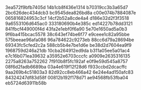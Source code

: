 3ea572f9bfb7405d
14b1cb8f436e1314
b70319cc3b3a65d7
2bc626dec434dcb3
bc9545dea826bd8a
c00e074b7884087e
065816824953c3cf
14cf2b52a8cde4a4
d186e32d2f3f3518
9a6553106d645ac0
333180690b4e385c
ed14227b78dd3121
841fbcf449000f4d
43fa2e1ebf0f6a90
5e70e1650ad5a0b3
9f6ba415bcac5578
38c643ef74be6f77
e9ceee1c82a95bbe
575beeae96afa086
96a784622c9273eb
88cc6d79a28694be
69343fc5cfed2c2a
588cb5b4e7be1d6e
be38d2d7604ea9f9
1968759d246a21db
10cba264912ed9da
b311a05ee5a01ac4
e7c16b071ea39632
a35952e6703cccfc
a0909e2635316135
2275a8263a752262
7f910b8f5fc192af
e0f9e59d545a8757
08f6d2fadb6689ba
03a4e619f12f28d6
f933ccbd2dcacffc
9aa269b4c51803a3
82d92cc8eb466a42
6e24e4ad150afc83
84324247df83d58f
00812b192f178d71
ae94568fb53fba04
eb5724d63911b58b
